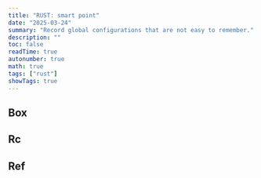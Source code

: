 ```yaml
---
title: "RUST: smart point"
date: "2025-03-24"
summary: "Record global configurations that are not easy to remember."
description: ""
toc: false
readTime: true
autonumber: true
math: true
tags: ["rust"]
showTags: true
---
```



## Box

## Rc

## Ref